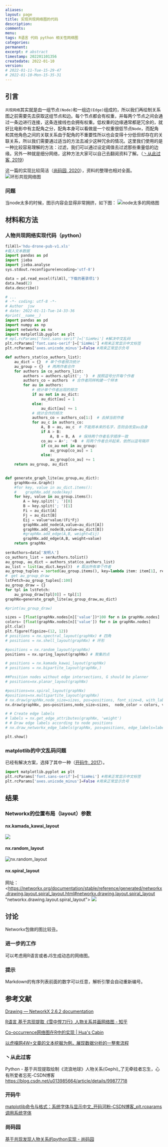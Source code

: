 ```yaml
---
aliases:
layout: page
title: 实现共现网络图的代码
description:
comments:
menu:
tags: R语言 代码 python 相关性网络图
categories:
permanent: 
excerpt: # abstract
timestamp: 202201101356
createdate: 2022-01-10
version:
# 2022-01-11-Tue-15-29-47
# 2022-01-10-Mon-15-35-31
---
```


## 引言
`共现网络`其实就是由一组节点`(Node)`和一组边`(Edge)`组成的，所以我们再绘制关系图之前需要先去获取这组节点和边。每个节点都会有权重，并每两个节点之间会通过一条边进行连接，这条连接线也会拥有权重。低权重的边缘通常都是冗余的，就好比电影中有主配角之分，配角本身可以看做是一个权重很低节点`Node`，而配角和其他角色之间的关联关系由于配角的不重要性所以也会变得十分低但却存在的关联关系，所以我们需要通过适当的方法去减少这种冗余的情况。这里我们使用的是一种比较容易理解的方法：过滤，我们可以通过设定阈值去过滤那些重量低的边缘。另外一种就是细分网络，这种方法大家可以自己去翻阅资料了解。（[丶从此过客, 2019](#丶从此过客)）

这一篇的实现比较简洁（[尚码园, 2020](#尚码园)），资料的整理也相对全面。
![环形共现网络图](../images/Pasted%20image%2020220110153235.png)

### 问题

当node太多的时候，图示内容会显得非常拥挤，如下图：
![node太多的网络图](/images/Pasted%20image%2020220110142331.png )

## 材料和方法

### 人物共现网络实现代码（python）

```python
filAll='hdu-drone-pub-v1.xls'
#载入文本数据
import pandas as pd
import jieba
import jieba.analyse
sys.stdout.reconfigure(encoding='utf-8')

data = pd.read_excel(filAll,'下载的著录项1')
data.head(2)
data.describe()

# ...
# -*- coding: utf-8 -*-
# Author  jsw
# date: 2022-01-11-Tue-14-33-36
#print(__name__)
import pandas as pd
import numpy as np
import networkx as nx
import matplotlib.pyplot as plt
# mpl.rcParams['font.sans-serif']=['SimHei'] #解决中文乱码
plt.rcParams['font.sans-serif']=['SimHei'] #用来正常显示中文标签
plt.rcParams['axes.unicode_minus']=False #用来正常显示负号

def authors_stat(co_authors_list):
    au_dict = {}  # 单个作者频次统计
    au_group = {}  # 两两作者合作
    for authors in co_authors_list:
        authors = authors.split('; ')  # 按照逗号分开每个作者
        authors_co = authors  # 合作者同样构建一个样本
        for au in authors:
            # 统计单个作者出现的频次
            if au not in au_dict:
                au_dict[au] = 1
            else:
                au_dict[au] += 1
            # 统计合作的频次
            authors_co = authors_co[1:]  # 去掉当前作者
            for au_c in authors_co:
                A, B = au, au_c  # 不能用本来的名字，否则会改变au自身
                if A > B:
                    A, B = B, A  # 保持两个作者名字顺序一致
                co_au = A+'; '+B  # 将两个作者合并起来，依然以逗号隔开
                if co_au not in au_group:
                    au_group[co_au] = 1
                else:
                    au_group[co_au] += 1
    return au_group, au_dict

  
def generate_graph_lite(au_group,au_dict):
    graphNx=nx.Graph()
    #for key, value in au_dict.items():
    #    graphNx.add_node(key)
    for key, value in au_group.items():
        A = key.split('; ')[0]
        B = key.split('; ')[1]
        Fi = au_dict[A]
        Fj = au_dict[B]
        Eij = value*value/(Fi*Fj)
        graphNx.add_node(A,value=au_dict[A])
        graphNx.add_node(B,value=au_dict[B])
        #graphNx.add_edge(A,B, weight=Eij)
        graphNx.add_edge(A,B, weight=value)
    return graphNx
  
serAuthors=data['发明人']
co_authors_list = serAuthors.tolist()
au_group, au_dict = authors_stat(co_authors_list)
au_list = list(au_dict.keys())  # 取出所有单个作者
au_group_tuples = sorted(au_group.items(), key=lambda item: item[1], reverse=True) # return is a list of tuples 
#　get au_group_draw
lstFetch=au_group_tuples[:100]
au_group_draw = {}
for tpl in lstFetch:
    au_group_draw[tpl[0]] = tpl[1]
graphNx=generate_graph_lite(au_group_draw,au_dict)

#print(au_group_draw)

sizes = [float(graphNx.nodes[n]['value'])*100 for n in graphNx.nodes]
colors= [float(graphNx.nodes[n]['value']) for n in graphNx.nodes]
plt.cla()
plt.figure(figsize=(12, 12))
# positions = nx.spectral_layout(graphNx) # 四角
# positions = nx.shell_layout(graphNx) # 环形

#positions = nx.random_layout(graphNx)
positions = nx.spring_layout(graphNx) # 聚集的点

# positions = nx.kamada_kawai_layout(graphNx) 
# positions = nx.bipartite_layout(graphNx,) 

##Position nodes without edge intersections, G should be planner
# positions=nx.planar_layout(graphNx) 

#positions=nx.spiral_layout(graphNx)
#positions=nx.multipartite_layout(graphNx)
# nx.draw(graphNx,node_size=sizes, pos=positions, font_size=8, with_labels=True)
nx.draw(graphNx, pos=positions,node_size=sizes,  node_color = colors, vmin=1, vmax=9, cmap = plt.cm.get_cmap('rainbow'),font_size=8, with_labels=True)

# # Create edge labels
# labels = nx.get_edge_attributes(graphNx, 'weight')
# # Draw edge labels according to node positions
# nx.draw_networkx_edge_labels(graphNx, pos=positions, edge_labels=labels)

plt.show()

```


### matplotlib的中文乱码问题

已经有解决方案，选择了其中一种（[开码牛, 2017](#开码牛)）。
```python
import matplotlib.pyplot as plt
plt.rcParams['font.sans-serif']=['SimHei'] #用来正常显示中文标签
plt.rcParams['axes.unicode_minus']=False #用来正常显示负号
```


## 结果

###  Networkx的位置布局（layout）参数

####  nx.kamada_kawai_layout
![](../images/Pasted%20image%2020220111143831.png)

#### nx.random_layout
![nx.random_layout](/images/Pasted%20image%2020220111141859.png)

#### nx.spiral_layout
网址：<https://networkx.org/documentation/stable/reference/generated/networkx.drawing.layout.spiral_layout.html#networkx.drawing.layout.spiral_layout "networkx.drawing.layout.spiral_layout">
![](/images/Pasted%20image%2020220111142943.png)




## 讨论
Networkx包做的图比较丑。


### 进一步的工作
可以考虑用R语言或者JS生成动态的网络图。

### 提示
Markdown的有序列表前面的数字可以任意，解析引擎会自动重新编号。

 
## 参考文献

[Drawing — NetworkX 2.6.2 documentation](https://networkx.org/documentation/stable/reference/drawing.html)

[R语言 基于共现提取《雪中悍刀行》人物关系并画网络图 - 知乎](https://zhuanlan.zhihu.com/p/388637831)

[Co-occurrence网络图在R中的实现 | Hua's Cabin](https://zouhua.top/archives/c2d62944.html)

[以虎嗅网4W+文章的文本挖掘为例，展现数据分析的一整套流程](https://t.cj.sina.com.cn/articles/view/2490080994/946b9ee20010025k8)

###  丶从此过客
Python - 基于共现提取绘制《流浪地球》人物关系(Gephi)_了无牵挂者忘生，心有所爱者忘死-CSDN博客
https://blog.csdn.net/u013985664/article/details/99877718

### 开码牛 
[matplotlib命令与格式：系统字体与显示中文_开码河粉-CSDN博客_plt.rcparams调用系统字体](https://blog.csdn.net/helunqu2017/article/details/78602959)

### 尚码园
[基于共现发现人物关系的python实现 - 尚码园](https://www.shangmayuan.com/a/c19e2fde58164ae3baf4028e.html)